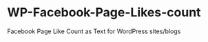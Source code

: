 WP-Facebook-Page-Likes-count
============================

Facebook Page Like Count as Text for WordPress sites/blogs
